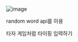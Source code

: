 ![image](https://github.com/kwak77/TAJA_GAME/assets/30944102/82f8eb4b-aa6d-452b-8d0f-2659f5477046)

random word api를 이용

타자 게임처럼 타이핑 입력하기
